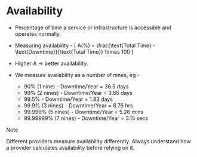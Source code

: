 # Availability

- Percentage of time a service or infrastructure is accessible and operates normally.
- Measuring availability -
\[
A(\%) = \frac{\text{Total Time} - \text{Downtime}}{\text{Total Time}} \times 100
\]


- Higher A → better availability.
- We measure availability as a number of nines, eg -
    - 90% (1 nine) - Downtime/Year = 36.5 days
    - 99% (2 nines) - Downtime/Year = 3.65 days
    - 99.5% - Downtime/Year = 1.83 days
    - 99.9% (3 nines) - Downtime/Year = 8.76 hrs
    - 99.999% (5 nines) - Downtime/Year = 5.26 mins
    - 99.99999% (7 nines) - Downtime/Year = 3.15 secs

> [!NOTE]
> Different providers measure availability differently. Always understand how a provider calculates availability before relying on it.